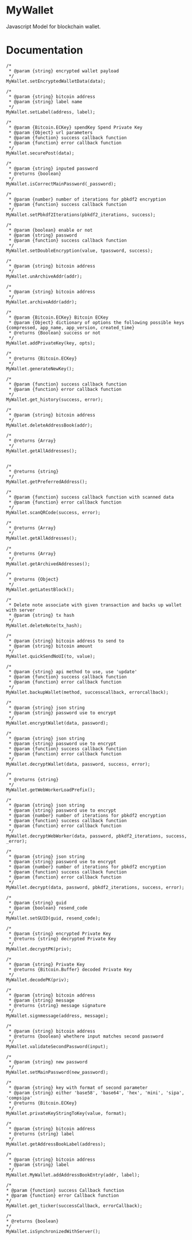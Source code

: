 MyWallet
===========

Javascript Model for blockchain wallet.

Documentation
===========

    /*
     * @param {string} encrypted wallet payload
     */
    MyWallet.setEncryptedWalletData(data);

    /*
     * @param {string} bitcoin address
     * @param {string} label name
     */
    MyWallet.setLabel(address, label);

    /*
     * @param {Bitcoin.ECKey} spendKey Spend Private Key
     * @param {Object} url parameters
     * @param {function} success callback function
     * @param {function} error callback function 
     */
    MyWallet.securePost(data);

    /*
     * @param {string} inputed password
     * @returns {boolean} 
     */
    MyWallet.isCorrectMainPassword(_password);

    /*
     * @param {number} number of iterations for pbkdf2 encryption
     * @param {function} success callback function
     */
    MyWallet.setPbkdf2Iterations(pbkdf2_iterations, success);

    /*
     * @param {boolean} enable or not 
     * @param {string} password
     * @param {function} success callback function
     */
    MyWallet.setDoubleEncryption(value, tpassword, success);

    /*
     * @param {string} bitcoin address
     */
    MyWallet.unArchiveAddr(addr);

    /*
     * @param {string} bitcoin address
     */
    MyWallet.archiveAddr(addr);

    /*
     * @param {Bitcoin.ECKey} Bitcoin ECKey
     * @param {Object} dictionary of options the following possible keys {compressed, app_name, app_version, created_time}
     * @returns {Boolean} success or not
     */
    MyWallet.addPrivateKey(key, opts);

    /*
     * @returns {Bitcoin.ECKey}
     */
    MyWallet.generateNewKey();

    /*
     * @param {function} success callback function
     * @param {function} error callback function
     */
    MyWallet.get_history(success, error);

    /*
     * @param {string} bitcoin address
     */
    MyWallet.deleteAddressBook(addr);

    /*
     * @returns {Array}
     */
    MyWallet.getAllAddresses();


    /*
     * @returns {string}
     */
    MyWallet.getPreferredAddress();

    /*
     * @param {function} success callback function with scanned data
     * @param {function} error callback function
     */
    MyWallet.scanQRCode(success, error);

    /*
     * @returns {Array}
     */
    MyWallet.getAllAddresses();

    /*
     * @returns {Array}
     */
    MyWallet.getArchivedAddresses();

    /*
     * @returns {Object}
     */
    MyWallet.getLatestBlock();

    /*
     * Delete note associate with given transaction and backs up wallet with server
     * @param {string} tx hash
     */
    MyWallet.deleteNote(tx_hash);

    /*
     * @param {string} bitcoin address to send to 
     * @param {string} bitcoin amount
     */
    MyWallet.quickSendNoUI(to, value);

    /*
     * @param {string} api method to use, use 'update'
     * @param {function} success callback function
     * @param {function} error callback function
     */
    MyWallet.backupWallet(method, successcallback, errorcallback);

    /*
     * @param {string} json string
     * @param {string} password use to encrypt
     */
    MyWallet.encryptWallet(data, password);

    /*
     * @param {string} json string
     * @param {string} password use to encrypt
     * @param {function} success callback function
     * @param {function} error callback function
     */
    MyWallet.decryptWallet(data, password, success, error);

    /*
     * @returns {string}
     */
    MyWallet.getWebWorkerLoadPrefix();

    /*
     * @param {string} json string
     * @param {string} password use to encrypt
     * @param {number} number of iterations for pbkdf2 encryption
     * @param {function} success callback function
     * @param {function} error callback function
     */
    MyWallet.decryptWebWorker(data, password, pbkdf2_iterations, success, _error);

    /*
     * @param {string} json string
     * @param {string} password use to encrypt
     * @param {number} number of iterations for pbkdf2 encryption
     * @param {function} success callback function
     * @param {function} error callback function
     */
    MyWallet.decrypt(data, password, pbkdf2_iterations, success, error);

    /*
     * @param {string} guid
     * @param {boolean} resend_code
     */
    MyWallet.setGUID(guid, resend_code);

    /*
     * @param {string} encrypted Private Key
     * @returns {string} decrypted Private Key
     */
    MyWallet.decryptPK(priv);

    /*
     * @param {string} Private Key
     * @returns {Bitcoin.Buffer} decoded Private Key
     */
    MyWallet.decodePK(priv);

    /*
     * @param {string} bitcoin address
     * @param {string} message
     * @returns {string} message signature
     */
    MyWallet.signmessage(address, message);

    /*
     * @param {string} bitcoin address
     * @returns {boolean} whethere input matches second password
     */
    MyWallet.validateSecondPassword(input);

    /*
     * @param {string} new password
     */
    MyWallet.setMainPassword(new_password);

    /*
     * @param {string} key with format of second parameter
     * @param {string} either 'base58', 'base64', 'hex', 'mini', 'sipa', 'compsipa' 
     * @returns {Bitcoin.ECKey}
     */
    MyWallet.privateKeyStringToKey(value, format);

    /*
     * @param {string} bitcoin address
     * @returns {string} label
     */
    MyWallet.getAddressBookLabel(address);

    /*
     * @param {string} bitcoin address
     * @param {string} label
     */
    MyWallet.MyWallet.addAddressBookEntry(addr, label);    

    /*
    * @param {function} success Callback function
    * @param {function} error Callback function
    */
    MyWallet.get_ticker(successCallback, errorCallback);

    /*
    * @returns {boolean} 
    */
    MyWallet.isSynchronizedWithServer();